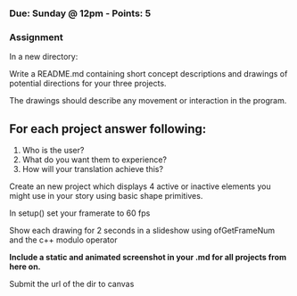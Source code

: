 ### Due: Sunday @ 12pm - Points: 5
### Assignment
In a new directory:

Write a README.md containing short concept descriptions and drawings of potential directions for your three projects.

The drawings should describe any movement or interaction in the program.

## For each project answer following:
1. Who is the user?
2. What do you want them to experience?
3. How will your translation achieve this?


Create an new project which displays 4 active or inactive elements you might use in your story using basic shape primitives.

In setup() set your framerate to 60 fps

Show each drawing for 2 seconds in a slideshow using ofGetFrameNum and the c++ modulo operator

**Include a static and animated screenshot in your .md for all projects from here on.**

Submit the url of the dir to canvas

